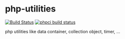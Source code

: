php-utilities
=============
[![Build Status](https://travis-ci.org/maschmann/php-utilities.png?branch=master)](https://travis-ci.org/maschmann/php-utilities)
[![phpci build status](http://phpci.br0ken.de/build-status/image/9)](http://phpci.br0ken.de)

php utilities like data container, collection object, timer, ...
